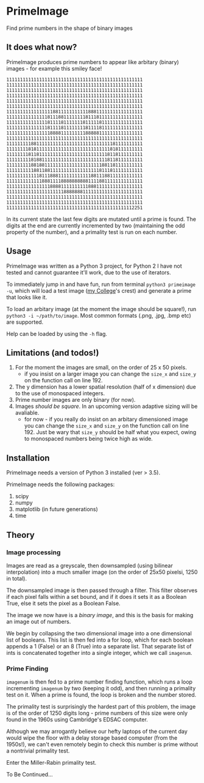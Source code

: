 # PrimeImage
Find prime numbers in the shape of binary images

## It does what now?
PrimeImage produces prime numbers to appear like arbitary (binary) images - for example this smiley face!
```
11111111111111111111111111111111111111111111111111
11111111111111111111111111111111111111111111111111
11111111111111111111111111111111111111111111111111
11111111111111111111111111111111111111111111111111
11111111111111111111111111111111111111111111111111
11111111111111111111111111111111111111111111111111
11111111111111111881111111111188811111111111111111
11111111111111181118811111111811181111111111111111
11111111111111181111811111118111118111111111111111
11111111111111181111811111111811118111111111111111
11111111111111118888111111111888881111111111111111
11111111111111111111111111111111111111111111111111
11111111188111111111111111111111111111181111111111
11111111818111111111111111111111111111818111111111
11111111811811111111111111111111111118118111111111
11111111181881111111111111111111111118118111111111
11111111188188111111111111111111111881181111111111
11111111118811881111111111111111118111811111111111
11111111111181118881111111111118811188111111111111
11111111111118881111888888888811118811111111111111
11111111111111118888111111111188811111111111111111
11111111111111111111188888881111111111111111111111
11111111111111111111111111111111111111111111111111
11111111111111111111111111111111111111111111111111
11111111111111111111111111111111111111111111112251
```

In its current state the last few digits are mutated until a prime is found.
The digits at the end are currently incremented by two (maintaining the odd property of the number),
and a primality test is run on each number.


## Usage
PrimeImage was written as a Python 3 project, 
for Python 2 I have not tested and cannot guarantee it'll work, due to the use of iterators.

To immediately jump in and have fun, run from terminal `python3 primeimage -u`, which will load a test image
([my College](https://www.univ.ox.ac.uk/)'s crest) and generate a prime that looks like it.

To load an arbitary image (at the moment the image should be square!), run `python3 -i ~/path/to/image`.
Most common formats (.png, .jpg, .bmp etc) are supported.

Help can be loaded by using the `-h` flag.


## Limitations (and todos!)
1. For the moment the images are small, on the order of 25 x 50 pixels.
   + if you insist on a larger image you can change the `size_x` and `size_y` on the function call on line 192. 
1. The y dimension has a lower spatial resolution (half of x dimension) due to the use of monospaced integers.
1. Prime number images are only binary (for now).
1. Images *should be square*. In an upcoming version adaptive sizing will be avaliable.
   + for now - if you really do insist on an arbitary
      dimensioned image you can change the `size_x` and `size_y` on the function call on line 192. 
      Just be wary that `size_y` should be half what you expect, owing to monospaced numbers being twice high as wide.


## Installation
PrimeImage needs a version of Python 3 installed (ver > 3.5).

PrimeImage needs the following packages:

1. scipy
1. numpy
1. matplotlib (in future generations)
1. time

## Theory

### Image processing
Images are read as a greyscale, then downsampled (using bilinear interpolation) into a much smaller image (on the order of 25x50 pixelsi, 1250 in total).

The downsampled image is then passed through a filter.
This filter observes if each pixel falls within a set bound,
and if it does it sets it as a Boolean True, else it sets the pixel as a Boolean False.

The image we now have is a *binary image*, and this is the basis for making an image out of numbers.

We begin by collapsing the two dimensional image into a one dimensional list of booleans.
This list is then fed into a for loop, which for each boolean appends a 1 (False) or an 8 (True) into a separate list.
That separate list of ints is concatenated together into a single integer, which we call `imagenum`.

### Prime Finding
`imagenum` is then fed to a prime number finding function,
which runs a loop incrementing `imagenum` by two (keeping it odd),
and then running a primality test on it.
When a prime is found,
the loop is broken and the number stored.

The primality test is surprisingly the hardest part of this problem, the image is of the order of 1250 digits long - prime numbers of this size were only found in the 1960s using Cambridge's EDSAC computer.

Although we may arrogantly believe our hefty laptops of the current day would wipe the floor with a delay storage based computer (from the 1950s!), we can't even remotely begin to check this number is prime without a nontrivial primality test.

Enter the Miller-Rabin primality test.

To Be Continued...
